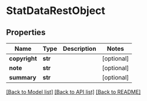# StatDataRestObject

## Properties
Name | Type | Description | Notes
------------ | ------------- | ------------- | -------------
**copyright** | **str** |  | [optional] 
**note** | **str** |  | [optional] 
**summary** | **str** |  | [optional] 

[[Back to Model list]](../README.md#documentation-for-models) [[Back to API list]](../README.md#documentation-for-api-endpoints) [[Back to README]](../README.md)

